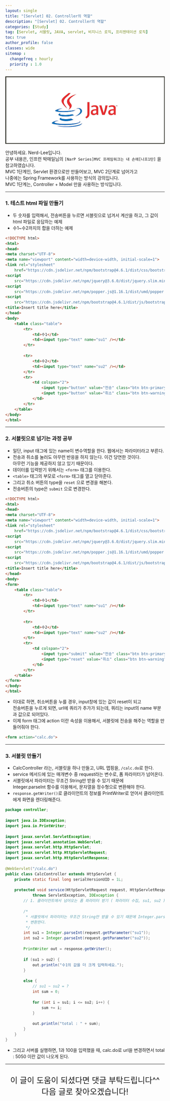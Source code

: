 ```yaml
---
layout: single
title: "[Servlet] 02. Controller의 역할"
description: "[Servlet] 02. Controller의 역할"
categories: [Study]
tag: [Servlet, 서블릿, JAVA, servlet, 비지니스 로직, 프리젠테이션 로직]
toc: true
author_profile: false
classes: wide
sitemap :
  changefreq : hourly
  priority : 1.0
---
```


![](/assets/img/etc/java.jpg)

안녕하세요. Nerd-Lee입니다.<br>
공부 내용은, 인프런 박매일님의
`[NarP Series]MVC 프레임워크는 내 손에[나프1탄]` 을 참고하였습니다.<br>
MVC 1단계인, Servlet 환경으로만 만들어보고, MVC 2단계로 넘어가고<br>
나중에는 Spring Framework를 사용하는 방식의 강의입니다.<br>
MVC 1단계는, Controller + Model 만을 사용하는 방식입니다.

---

### 1. 테스트 html 파일 만들기

- 두 숫자를 입력해서, 전송버튼을 누르면 서블릿으로 넘겨서 계산을 하고, 그 값이 html 파일로 응답하는 예제
- 수1~수2까지의 합을 더하는 예제

```html
<!DOCTYPE html>
<html>
<head>
<meta charset="UTF-8">
<meta name="viewport" content="width=device-width, initial-scale=1">
<link rel="stylesheet"
	href="https://cdn.jsdelivr.net/npm/bootstrap@4.6.1/dist/css/bootstrap.min.css">
<script
	src="https://cdn.jsdelivr.net/npm/jquery@3.6.0/dist/jquery.slim.min.js"></script>
<script
	src="https://cdn.jsdelivr.net/npm/popper.js@1.16.1/dist/umd/popper.min.js"></script>
<script
	src="https://cdn.jsdelivr.net/npm/bootstrap@4.6.1/dist/js/bootstrap.bundle.min.js"></script>
<title>Insert title here</title>
</head>
<body>
	<table class="table">
		<tr>
			<td>수1</td>
			<td><input type="text" name="su1" /></td>
		</tr>

		<tr>
			<td>수2</td>
			<td><input type="text" name="su2" /></td>
		</tr>
		<tr>
			<td colspan="2">
				<input type="button" value="전송" class="btn btn-primary"/>
				<input type="button" value="취소" class="btn btn-warning"/>
			</td>
		</tr>
	</table>
</body>
</html>
```

---

### 2. 서블릿으로 넘기는 과정 공부

- 일단, input 태그에 있는 name이 변수역할을 한다. 웹에서는 파라미터라고 부른다.
- 전송과 취소를 눌러도 아무런 반응을 하지 않는다. 이건 당연한 것이다.<br>
아무런 기능을 제공하지 않고 있기 때문이다.
- 데이터를 입력받기 위해서는 `<form>` 태그를 이용한다.
- `<table>` 태그의 부모로 `<form>` 태그를 열고 닫아준다.
- 그리고 취소 버튼의 type을 `reset` 으로 변경을 해본다.
- 전송버튼의 type은 `submit` 으로 변경한다.

```html
<!DOCTYPE html>
<html>
<head>
<meta charset="UTF-8">
<meta name="viewport" content="width=device-width, initial-scale=1">
<link rel="stylesheet"
	href="https://cdn.jsdelivr.net/npm/bootstrap@4.6.1/dist/css/bootstrap.min.css">
<script
	src="https://cdn.jsdelivr.net/npm/jquery@3.6.0/dist/jquery.slim.min.js"></script>
<script
	src="https://cdn.jsdelivr.net/npm/popper.js@1.16.1/dist/umd/popper.min.js"></script>
<script
	src="https://cdn.jsdelivr.net/npm/bootstrap@4.6.1/dist/js/bootstrap.bundle.min.js"></script>
<title>Insert title here</title>
</head>
<body>
<form>
	<table class="table">
		<tr>
			<td>수1</td>
			<td><input type="text" name="su1" /></td>
		</tr>

		<tr>
			<td>수2</td>
			<td><input type="text" name="su2" /></td>
		</tr>
		<tr>
			<td colspan="2">
				<input type="submit" value="전송" class="btn btn-primary"/>
				<input type="reset" value="취소" class="btn btn-warning"/>
			</td>
		</tr>
	</table>
</form>
</body>
</html>
```

- 이대로 하면, 취소버튼을 누를 경우, input창에 있는 값이 reset이 되고<br>
전송버튼을 누르게 되면, url에 쿼리가 추가가 되는데, 쿼리는 input의 name 부분과 값으로 되어있다.
- 이제 form 태그에 action 이란 속성을 이용해서, 서블릿에 전송을 해주는 역할을 만들어줘야 한다.

```html
<form action="calc.do">
```

---

### 3. 서블릿 만들기

- CalcController 라는, 서블릿을 하나 만들고, URL 맵핑을, `/calc.do`로 한다.
- service 메서드에 있는 매개변수 중 request라는 변수로, 폼 파라미터가 넘어온다.
- 서블릿에서 파라미터는 무조건 String만 받을 수 있기 때문에<br>
Integer.parseInt 함수를 이용해서, 문자열을 정수형으로 변환해야 한다.
- `response.getWriter()`로 클라이언트의 정보를 PrintWriter로 얻어서 클라이언트에게 화면을 렌더링해준다.

```java
package controller;

import java.io.IOException;
import java.io.PrintWriter;

import javax.servlet.ServletException;
import javax.servlet.annotation.WebServlet;
import javax.servlet.http.HttpServlet;
import javax.servlet.http.HttpServletRequest;
import javax.servlet.http.HttpServletResponse;

@WebServlet("/calc.do")
public class CalcController extends HttpServlet {
	private static final long serialVersionUID = 1L;

	protected void service(HttpServletRequest request, HttpServletResponse response)
			throws ServletException, IOException {
		// 1. 클라이언트에서 넘어오는 폼 파라미터 받기 ( 파라미터 수집, su1, su2 )

		/*
		 * 서블릿에서 파라미터는 무조건 String만 받을 수 있기 때문에 Integer.parseInt 함수를 사용해서 문자열을 정수형으로
		 * 변환한다.
		 */
		int su1 = Integer.parseInt(request.getParameter("su1"));
		int su2 = Integer.parseInt(request.getParameter("su2"));
		
		PrintWriter out = response.getWriter();
		
		if (su1 > su2) {
			out.println("수1의 값을 더 크게 입력하세요.");
		}

		else {
			// su1 ~ su2 = ?
			int sum = 0;

			for (int i = su1; i <= su2; i++) {
				sum += i;
			}

			out.println("total : " + sum);
		}
	}
}
```

- 그리고 서버를 실행하면, 1과 100을 입력했을 때, calc.do로 url을 변경하면서
total : 5050 이란 값이 나오게 된다.

---

<br>

<div style="font-size:25px; text-align:center">
이 글이 도움이 되셨다면 댓글 부탁드립니다^^<br>
다음 글로 찾아오겠습니다!

</div>
